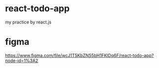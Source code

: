 # react-todo-app

my practice by react.js

# figma

https://www.figma.com/file/wcJ1T5KbZN55bH1FKIDq6F/react-todo-app?node-id=1%3A2
